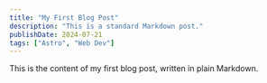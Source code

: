 ```yaml
---
title: "My First Blog Post"
description: "This is a standard Markdown post."
publishDate: 2024-07-21
tags: ["Astro", "Web Dev"]
---
```

This is the content of my first blog post, written in plain Markdown.